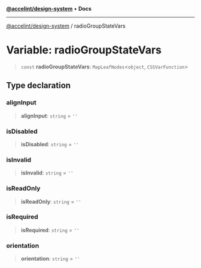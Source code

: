 [**@accelint/design-system**](../README.md) • **Docs**

***

[@accelint/design-system](../README.md) / radioGroupStateVars

# Variable: radioGroupStateVars

> `const` **radioGroupStateVars**: `MapLeafNodes`\<`object`, `CSSVarFunction`\>

## Type declaration

### alignInput

> **alignInput**: `string` = `''`

### isDisabled

> **isDisabled**: `string` = `''`

### isInvalid

> **isInvalid**: `string` = `''`

### isReadOnly

> **isReadOnly**: `string` = `''`

### isRequired

> **isRequired**: `string` = `''`

### orientation

> **orientation**: `string` = `''`
